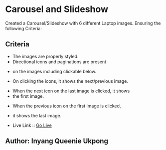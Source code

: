 # Carousel and Slideshow

Created a Carousel/Slideshow with 6 different Laptop images. Ensuring the following Criteria:

## Criteria
* The images are properly styled.
* Directional icons and paginations are present
- on the images including clickable below.
* On clicking the icons, it shows the next/previous image. 
- When the next icon on the last image is clicked, it shows 
- the first image.
* When the previous icon on the first image is clicked, 
- it shows the last image.

 - Live Link :: [Go Live](https://inyangukpong.github.io/carousel-slideshow.github.io/)
## Author: Inyang Queenie Ukpong ##
